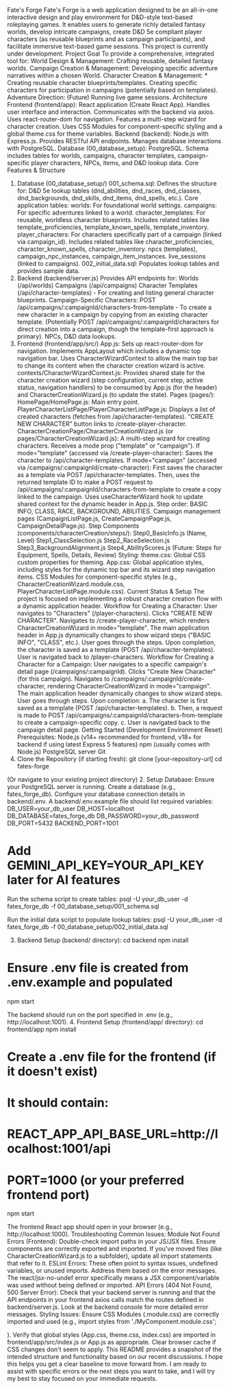 Fate's Forge
Fate's Forge is a web application designed to be an all-in-one interactive design and play environment for D&D-style text-based roleplaying games. It enables users to generate richly detailed fantasy worlds, develop intricate campaigns, create D&D 5e compliant player characters (as reusable blueprints and as campaign participants), and facilitate immersive text-based game sessions.
This project is currently under development.
Project Goal
To provide a comprehensive, integrated tool for:
World Design & Management: Crafting reusable, detailed fantasy worlds.
Campaign Creation & Management: Developing specific adventure narratives within a chosen World.
Character Creation & Management: * Creating reusable character blueprints/templates.
Creating specific characters for participation in campaigns (potentially based on templates).
Adventure Direction: (Future) Running live game sessions.
Architecture
Frontend (frontend/app): React application (Create React App).
Handles user interface and interaction.
Communicates with the backend via axios.
Uses react-router-dom for navigation.
Features a multi-step wizard for character creation.
Uses CSS Modules for component-specific styling and a global theme.css for theme variables.
Backend (backend): Node.js with Express.js.
Provides RESTful API endpoints.
Manages database interactions with PostgreSQL.
Database (00_database_setup): PostgreSQL.
Schema includes tables for worlds, campaigns, character templates, campaign-specific player characters, NPCs, items, and D&D lookup data.
Core Features & Structure
1. Database (00_database_setup/)
001_schema.sql: Defines the structure for:
D&D 5e lookup tables (dnd_abilities, dnd_races, dnd_classes, dnd_backgrounds, dnd_skills, dnd_items, dnd_spells, etc.).
Core application tables:
worlds: For foundational world settings.
campaigns: For specific adventures linked to a world.
character_templates: For reusable, worldless character blueprints. Includes related tables like template_proficiencies, template_known_spells, template_inventory.
player_characters: For characters specifically part of a campaign (linked via campaign_id). Includes related tables like character_proficiencies, character_known_spells, character_inventory.
npcs (templates), campaign_npc_instances, campaign_item_instances.
live_sessions (linked to campaigns).
002_initial_data.sql: Populates lookup tables and provides sample data.
2. Backend (backend/server.js)
Provides API endpoints for:
Worlds (/api/worlds)
Campaigns (/api/campaigns)
Character Templates (/api/character-templates) - For creating and listing general character blueprints.
Campaign-Specific Characters:
POST /api/campaigns/:campaignId/characters-from-template - To create a new character in a campaign by copying from an existing character template.
(Potentially POST /api/campaigns/:campaignId/characters for direct creation into a campaign, though the template-first approach is primary).
NPCs, D&D data lookups.
3. Frontend (frontend/app/src/)
App.js:
Sets up react-router-dom for navigation.
Implements AppLayout which includes a dynamic top navigation bar.
Uses CharacterWizardContext to allow the main top bar to change its content when the character creation wizard is active.
contexts/CharacterWizardContext.js:
Provides shared state for the character creation wizard (step configuration, current step, active status, navigation handlers) to be consumed by App.js (for the header) and CharacterCreationWizard.js (to update the state).
Pages (pages/):
HomePage/HomePage.js: Main entry point.
PlayerCharacterListPage/PlayerCharacterListPage.js:
Displays a list of created characters (fetches from /api/character-templates).
"CREATE NEW CHARACTER" button links to /create-player-character.
CharacterCreationPage/CharacterCreationWizard.js (or pages/CharacterCreationWizard.js):
A multi-step wizard for creating characters.
Receives a mode prop ("template" or "campaign").
If mode="template" (accessed via /create-player-character): Saves the character to /api/character-templates.
If mode="campaign" (accessed via /campaigns/:campaignId/create-character):
First saves the character as a template via POST /api/character-templates.
Then, uses the returned template ID to make a POST request to /api/campaigns/:campaignId/characters-from-template to create a copy linked to the campaign.
Uses useCharacterWizard hook to update shared context for the dynamic header in App.js.
Step order: BASIC INFO, CLASS, RACE, BACKGROUND, ABILITIES.
Campaign management pages (CampaignListPage.js, CreateCampaignPage.js, CampaignDetailPage.js).
Step Components (components/characterCreation/steps/):
Step0_BasicInfo.js (Name, Level)
Step1_ClassSelection.js
Step2_RaceSelection.js
Step3_BackgroundAlignment.js
Step4_AbilityScores.js
(Future: Steps for Equipment, Spells, Details, Review)
Styling:
theme.css: Global CSS custom properties for theming.
App.css: Global application styles, including styles for the dynamic top bar and its wizard step navigation items.
CSS Modules for component-specific styles (e.g., CharacterCreationWizard.module.css, PlayerCharacterListPage.module.css).
Current Status & Setup
The project is focused on implementing a robust character creation flow with a dynamic application header.
Workflow for Creating a Character:
User navigates to "Characters" (/player-characters).
Clicks "CREATE NEW CHARACTER".
Navigates to /create-player-character, which renders CharacterCreationWizard in mode="template".
The main application header in App.js dynamically changes to show wizard steps ("BASIC INFO", "CLASS", etc.).
User goes through the steps.
Upon completion, the character is saved as a template (POST /api/character-templates). User is navigated back to /player-characters.
Workflow for Creating a Character for a Campaign:
User navigates to a specific campaign's detail page (/campaigns/:campaignId).
Clicks "Create New Character" (for this campaign).
Navigates to /campaigns/:campaignId/create-character, rendering CharacterCreationWizard in mode="campaign".
The main application header dynamically changes to show wizard steps.
User goes through steps.
Upon completion:
a. The character is first saved as a template (POST /api/character-templates).
b. Then, a request is made to POST /api/campaigns/:campaignId/characters-from-template to create a campaign-specific copy.
c. User is navigated back to the campaign detail page.
Getting Started (Development Environment Reset)
Prerequisites:
Node.js (v14+ recommended for frontend, v18+ for backend if using latest Express 5 features)
npm (usually comes with Node.js)
PostgreSQL server
Git
1. Clone the Repository (if starting fresh):
git clone [your-repository-url]
cd fates-forge 


(Or navigate to your existing project directory)
2. Setup Database:
Ensure your PostgreSQL server is running.
Create a database (e.g., fates_forge_db).
Configure your database connection details in backend/.env. A backend/.env.example file should list required variables:
DB_USER=your_db_user
DB_HOST=localhost
DB_DATABASE=fates_forge_db
DB_PASSWORD=your_db_password
DB_PORT=5432
BACKEND_PORT=1001 
# Add GEMINI_API_KEY=YOUR_API_KEY later for AI features


Run the schema script to create tables:
psql -U your_db_user -d fates_forge_db -f 00_database_setup/001_schema.sql


Run the initial data script to populate lookup tables:
psql -U your_db_user -d fates_forge_db -f 00_database_setup/002_initial_data.sql


3. Backend Setup (backend/ directory):
cd backend
npm install
# Ensure .env file is created from .env.example and populated
npm start 


The backend should run on the port specified in .env (e.g., http://localhost:1001).
4. Frontend Setup (frontend/app/ directory):
cd frontend/app
npm install
# Create a .env file for the frontend (if it doesn't exist)
# It should contain:
# REACT_APP_API_BASE_URL=http://localhost:1001/api 
# PORT=1000 (or your preferred frontend port)
npm start


The frontend React app should open in your browser (e.g., http://localhost:1000).
Troubleshooting Common Issues:
Module Not Found Errors (Frontend): Double-check import paths in your JS/JSX files. Ensure components are correctly exported and imported. If you've moved files (like CharacterCreationWizard.js to a subfolder), update all import statements that refer to it.
ESLint Errors: These often point to syntax issues, undefined variables, or unused imports. Address them based on the error messages. The react/jsx-no-undef error specifically means a JSX component/variable was used without being defined or imported.
API Errors (404 Not Found, 500 Server Error): Check that your backend server is running and that the API endpoints in your frontend axios calls match the routes defined in backend/server.js. Look at the backend console for more detailed error messages.
Styling Issues:
Ensure CSS Modules (.module.css) are correctly imported and used (e.g., import styles from './MyComponent.module.css'; <div className={styles.myClass}>).
Verify that global styles (App.css, theme.css, index.css) are imported in frontend/app/src/index.js or App.js as appropriate.
Clear browser cache if CSS changes don't seem to apply.
This README provides a snapshot of the intended structure and functionality based on our recent discussions. I hope this helps you get a clear baseline to move forward from. I am ready to assist with specific errors or the next steps you want to take, and I will try my best to stay focused on your immediate requests.

